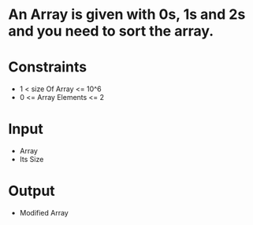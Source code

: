 # An Array is given with 0s, 1s and 2s and you need to sort the array.

# Constraints

- 1 < size Of Array <= 10^6
- 0 <= Array Elements <= 2

# Input

- Array
- Its Size

# Output

- Modified Array

